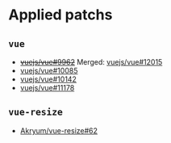 # Applied patchs

## `vue`

- [~~vuejs/vue#9962~~](https://github.com/vuejs/vue/pull/9962) Merged: [vuejs/vue#12015](https://github.com/vuejs/vue/pull/12015)
- [vuejs/vue#10085](https://github.com/vuejs/vue/pull/10085)
- [vuejs/vue#10142](https://github.com/vuejs/vue/pull/10142)
- [vuejs/vue#11178](https://github.com/vuejs/vue/pull/11178)

## `vue-resize`

- [Akryum/vue-resize#62](https://github.com/Akryum/vue-resize/pull/62)
